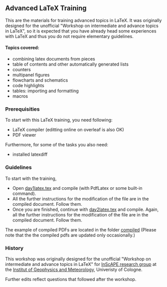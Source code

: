 ## Advanced LaTeX Training

This are the materials for training advanced topics in LaTeX. It was originally designed for the unofficial "Workshop on intermediate and advance topics in LaTeX", so it is expected that you have already head some experiences with LaTeX and thus you do not require elementary guidelines. 

#### Topics covered:
* combining latex documents from pieces
* table of contents and other automatically generated lists
* counters
* multipanel figures
* flowcharts and schematics
* code highlights
* tables: importing and formatting
* macros

### Prerequisities

To start with this LaTeX training, you need following:
* LaTeX compiler (editting online on overleaf is also OK)
* PDF viewer

Furthermore, for some of the tasks you also need:
* installed latexdiff

### Guidelines 

To start with the training, 
 * Open [day1latex.tex](./day1latex.tex "day1") and compile (with PdfLatex or some built-in command).
 * All the further instructions for the modification of the file are in the compiled document. Follow them.
 * Once you are finished, continue with [day2latex.tex](./day2latex.tex "day 2") and compile. Again, all the further instructions for the modification of the file are in the compiled document. Follow them.

The example of compiled PDFs are located in the folder [compiled](./compiled "folder with compiled pdfs") (Please note that the the compiled pdfs are updated only occasionally.)

### History
This workshop was originally designed for the unofficial "Workshop on intermediate and advance topics in LaTeX" for [InScAPE research group](https://atmos.meteo.uni-koeln.de/inscape "website of InScAPE research group") at the [Institut of Geophysics and Meteorology](https://geomet.uni-koeln.de/ "website of Institut of Geophysics and Meteorology"), Univeristy of Cologne. 


Further edits reflect questions that followed after the workshop.





